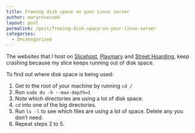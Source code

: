 ```yaml
---
title: Freeing disk space on your Linux server
author: maryrosecook
layout: post
permalink: /post/freeing-disk-space-on-your-linux-server
categories:
  - Uncategorized
---
```

The websites that I host on [Slicehost][1], [Playmary][2] and [Street Hoarding][3], keep crashing because my slice keeps running out of disk space.

To find out where disk space is being used:

1. Get to the root of your machine by running `cd /`  
2. Run `sudo du -h --max-depth=1`  
3. Note which directories are using a lot of disk space.  
4. `cd` into one of the big directories.  
5. Run `ls -l` to see which files are using a lot of space. Delete any you don&#8217;t need.  
6. Repeat steps 2 to 5.

 [1]: http://slicehost.com
 [2]: http://playmary.com
 [3]: http://streethoarding.com
